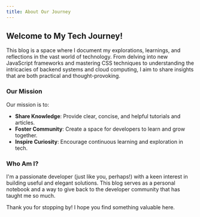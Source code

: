 ```yaml
---
title: About Our Journey
---
```


## Welcome to My Tech Journey!

This blog is a space where I document my explorations, learnings, and reflections in the vast world of technology. From delving into new JavaScript frameworks and mastering CSS techniques to understanding the intricacies of backend systems and cloud computing, I aim to share insights that are both practical and thought-provoking.

### Our Mission

Our mission is to:

-   **Share Knowledge**: Provide clear, concise, and helpful tutorials and articles.
-   **Foster Community**: Create a space for developers to learn and grow together.
-   **Inspire Curiosity**: Encourage continuous learning and exploration in tech.

### Who Am I?

I'm a passionate developer (just like you, perhaps!) with a keen interest in building useful and elegant solutions. This blog serves as a personal notebook and a way to give back to the developer community that has taught me so much.

Thank you for stopping by! I hope you find something valuable here.

